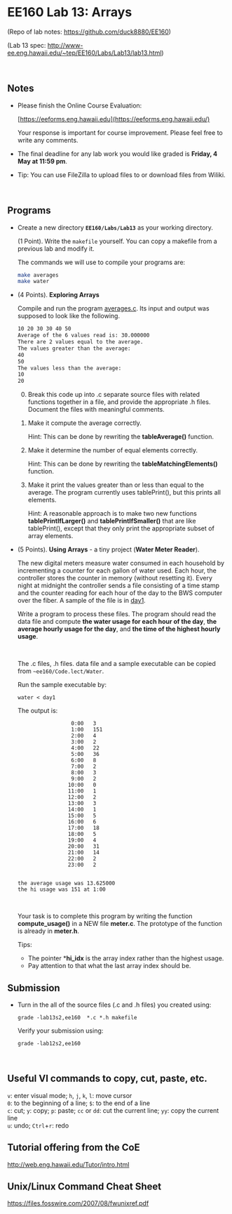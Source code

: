# EE160 Lab 13: Arrays 

(Repo of lab notes: <https://github.com/duck8880/EE160>)

(Lab 13 spec: http://www-ee.eng.hawaii.edu/~tep/EE160/Labs/Lab13/lab13.html)

​     

## Notes

- Please finish the Online Course Evaluation:

  [https://eeforms.eng.hawaii.edu](https://eeforms.eng.hawaii.edu/)

  Your response is important for course improvement. Please feel free to write any comments.

- The final deadline for any lab work you would like graded is **Friday, 4 May at 11:59 pm**.

- Tip: You can use FileZilla to upload files to or download files from Wiliki.

​     

## Programs

- Create a new directory **`EE160/Labs/Lab13`** as your working directory.

    (1 Point). Write the `makefile` yourself. You can copy a makefile from a previous lab and modify it. 

    The commands we will use to compile your programs are:

    ```bash
    make averages
    make water
    ```

- (4 Points). **Exploring Arrays**

    Compile and run the program [averages.c](http://www-ee.eng.hawaii.edu/~tep/EE160/Labs/Lab13/averages.c). Its input and output was supposed to look like the following.

    ```bash
    10 20 30 30 40 50
    Average of the 6 values read is: 30.000000
    There are 2 values equal to the average.
    The values greater than the average:
    40
    50
    The values less than the average:
    10
    20
    ```

    0. Break this code up into .c separate source files with related functions together in a file, and provide the appropriate .h files. Document the files with meaningful comments.

    1. Make it compute the average correctly. 

       Hint: This can be done by rewriting the **tableAverage()** function.

    2. Make it determine the number of equal elements correctly. 

       Hint: This can be done by rewriting the **tableMatchingElements()** function.

    3. Make it print the values greater than or less than equal to the average. The program currently uses tablePrint(), but this prints all elements. 

       Hint: A reasonable approach is to make two new functions **tablePrintIfLarger()** and **tablePrintIfSmaller()** that are like tablePrint(), except that they only print the appropriate subset of array elements.

- (5 Points). **Using Arrays** - a tiny project (**Water Meter Reader**).

    The new digital meters measure water consumed in each household by incrementing a counter for each gallon of water used. Each hour, the controller stores the counter in memory (without resetting it). Every night at midnight the controller sends a file consisting of a time stamp and the counter reading for each hour of the day to the BWS computer over the fiber. A sample of the file is in [day1](http://www-ee.eng.hawaii.edu/~tep/EE160/Labs/Lab13/day1).

    Write a program to process these files. The program should read the data file and compute **the water usage for each hour of the day**, **the average hourly usage for the day**, and **the time of the highest hourly usage**.

    ​

    The .c files, .h files. data file and a sample executable can be copied from `~ee160/Code.lect/Water`.

    Run the sample executable by:

    ```
    water < day1
    ```


    The output is:

    ```
                     0:00   3
                     1:00   151
                     2:00   4
                     3:00   2
                     4:00   22
                     5:00   36
                     6:00   8
                     7:00   2
                     8:00   3
                     9:00   2
                    10:00   0
                    11:00   1
                    12:00   2
                    13:00   3
                    14:00   1
                    15:00   5
                    16:00   6
                    17:00   18
                    18:00   5
                    19:00   4
                    20:00   31
                    21:00   14
                    22:00   2
                    23:00   2


    the average usage was 13.625000
    the hi usage was 151 at 1:00
    ```

    ​

    Your task is to complete this program by writing the function **compute_usage()** in a NEW file **meter.c**. The prototype of the function is already in **meter.h**.

    Tips: 

    - The pointer ***hi_idx** is the array index rather than the highest usage.
    - Pay attention to that what the last array index should be.



## Submission

- Turn in the all of the source files (.c and .h files) you created using:

  `grade -lab13s2,ee160  *.c *.h makefile`  

  Verify your submission using:

  `grade -lab12s2,ee160`  


   ​

## Useful VI commands to copy, cut, paste, etc.

  `v`: enter visual mode;    `h`, `j`, `k`, `l`: move cursor  
  `0`: to the beginning of a line;    `$`: to the end of a line  
  `c`: cut;    `y`: copy;    `p`: paste;    `cc` or `dd`: cut the current line;    `yy`: copy the current line  
  `u`: undo;    `Ctrl`+`r`: redo
   ​

## Tutorial offering from the CoE

<http://web.eng.hawaii.edu/Tutor/intro.html>
   ​

## Unix/Linux Command Cheat Sheet

<https://files.fosswire.com/2007/08/fwunixref.pdf>
